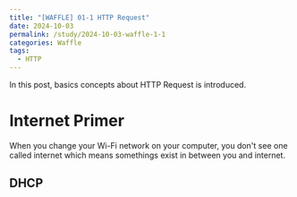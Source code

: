 ```yaml
---
title: "[WAFFLE] 01-1 HTTP Request"
date: 2024-10-03
permalink: /study/2024-10-03-waffle-1-1
categories: Waffle
tags:
  - HTTP
---
```


In this post, basics concepts about HTTP Request is introduced. 

# Internet Primer
When you change your Wi-Fi network on your computer, you don't see one called internet which means somethings exist in between you and internet.
## DHCP 